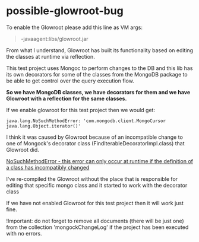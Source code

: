 # possible-glowroot-bug

To enable the Glowroot please add this line as VM args: 
>-javaagent:libs/glowroot.jar

From what I understand, Glowroot has built its functionality based on editing the classes at runtime via reflection.

This test project uses Mongoc to perform changes to the DB and this lib has its own decorators for some of the classes from the MongoDB package to be able to get control over the query execution flow.


**So we have MongoDB classes, we have decorators for them and we have Glowroot with a reflection for the same classes.**


If we enable glowroot for this test project then we would get:
```
java.lang.NoSuchMethodError: 'com.mongodb.client.MongoCursor java.lang.Object.iterator()'
```
I think it was caused by Glowroot because of an incompatible change to one of Mongock's decorator class (FindIterableDecoratorImpl.class) that Glowroot did.

[NoSuchMethodError - this error can only occur at runtime if the definition of a class has incompatibly changed](https://docs.oracle.com/en/java/javase/11/docs/api/java.base/java/lang/NoSuchMethodError.html)

I've re-compiled the Glowroot without the place that is responsible for editing that specific mongo class and it started to work with the decorator class

If we have not enabled Glowroot for this test project then it will work just fine.

!Important: do not forget to remove all documents (there will be just one) from the collection 'mongockChangeLog' if the project has been executed with no errors.
